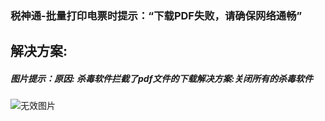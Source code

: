 ### 税神通-批量打印电票时提示：“下载PDF失败，请确保网络通畅”



## 解决方案:

##### 图片提示：原因: 杀毒软件拦截了pdf文件的下载解决方案:关闭所有的杀毒软件



![无效图片](https://cdn.jsdelivr.net/gh/IAskWind/lazy66-site/images/question/1_20181015173604.png)